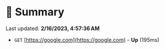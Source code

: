 # 📖 Summary
Last updated: **2/16/2023, 4:57:36 AM**

- `GET` [https://google.com](https://google.com) - **Up** (195ms)
